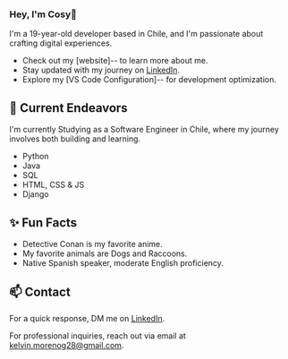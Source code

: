 ### Hey, I'm Cosy👋

I'm a 19-year-old developer based in Chile, and I'm passionate about crafting digital experiences.

- Check out my [website]-- to learn more about me.
- Stay updated with my journey on [LinkedIn](https://www.linkedin.com/in/kelvin-a-moreno/).
- Explore my [VS Code Configuration]-- for development optimization.

## 🔭 Current Endeavors 

I'm currently Studying as a Software Engineer in Chile, where my journey involves both building and learning.

- Python
- Java
- SQL
- HTML, CSS & JS
- Django

## ✨ Fun Facts 

- Detective Conan is my favorite anime.
- My favorite animals are Dogs and Raccoons.
- Native Spanish speaker, moderate English proficiency.

## 📫 Contact

For a quick response, DM me on [LinkedIn](https://www.linkedin.com/in/kelvin-a-moreno/). 
 
For professional inquiries, reach out via email at [kelvin.morenog28@gmail.com](mailto:kelvin.morenog28@gmail.com). 
